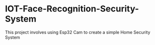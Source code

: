 # IOT-Face-Recognition-Security-System
This project involves using Esp32 Cam to create a simple Home Security System
